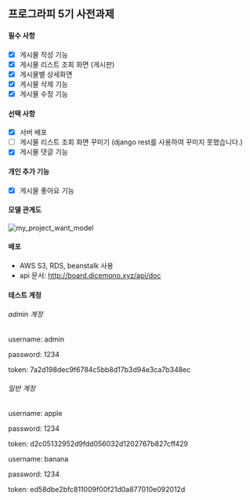 ## 프로그라피 5기 사전과제

#### 필수 사항

- [x] 게시물 작성 기능
- [x] 게시물 리스트 조회 화면 (게시판)
- [x] 게시물별 상세화면
- [x] 게시물 삭제 기능
- [x] 게시물 수정 기능

#### 선택 사항

- [x] 서버 배포
- [ ] 게시물 리스트 조회 화면 꾸미기 (django rest를 사용하여 꾸미지 못했습니다.)
- [x] 게시물 댓글 기능

#### 개인 추가 기능

- [x] 게시물 좋아요 기능

#### 모델 관계도

![my_project_want_model](https://s3.ap-northeast-2.amazonaws.com/prography.dicemono.xyz/my_project_want_model.png)

#### 배포 

- AWS S3, RDS, beanstalk 사용
- api 문서: http://board.dicemono.xyz/api/doc

#### 테스트 계정

###### admin 계정

username: admin

password: 1234

token: 7a2d198dec9f6784c5bb8d17b3d94e3ca7b348ec

###### 일반 계정

username: apple

password: 1234

token: d2c05132952d9fdd056032d1202767b827cff429

username: banana

password: 1234

token: ed58dbe2bfc811009f00f21d0a877010e092012d